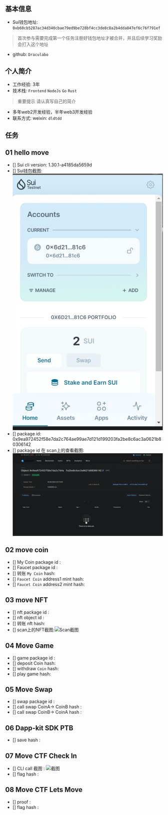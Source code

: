 ## 基本信息
- Sui钱包地址: `0xb60cb5287ac34d340cbae79ed9be728bf4cc3de8c8a2b4dda047ef6c76f791ef`
> 首次参与需要完成第一个任务注册好钱包地址才被合并，并且后续学习奖励会打入这个地址
- github: `Draculabo`

## 个人简介
- 工作经验: 3年
- 技术栈: `Frontend` `NodeJs` `Go` `Rust`
> 重要提示 请认真写自己的简介
- 多年web2开发经验，半年web3开发经验
- 联系方式: weixin: `dldtdd`

## 任务

##   01 hello move
- [] Sui cli version: 1.30.1-a4185da5659d
- [] Sui钱包截图: ![Sui钱包截图](./images/wallet.png)
- [] package id: 0x9ea972452f58e7da2c764ae99ae7d121d199203fa2be8c6ac3a0621b80306142
- [] package id 在 scan上的查看截图:![Scan截图](./images/package.png)

##   02 move coin
- [] My Coin package id :
- [] Faucet package id :
- [] 转账 `My Coin` hash:
- [] `Faucet Coin` address1 mint hash:
- [] `Faucet Coin` address2 mint hash:

##   03 move NFT
- [] nft package id :
- [] nft object id :
- [] 转账 nft  hash:
- [] scan上的NFT截图:![Scan截图](./images/你的图片地址)

##   04 Move Game
- [] game package id :
- [] deposit Coin hash:
- [] withdraw `Coin` hash:
- [] play game hash:

##   05 Move Swap
- [] swap package id :
- [] call swap CoinA-> CoinB  hash :
- [] call swap CoinB-> CoinA  hash :

##   06 Dapp-kit SDK PTB
- [] save hash :

##   07 Move CTF Check In
- [] CLI call 截图 : ![截图](./images/你的图片地址)
- [] flag hash :

##   08 Move CTF Lets Move
- [] proof :
- [] flag hash :
